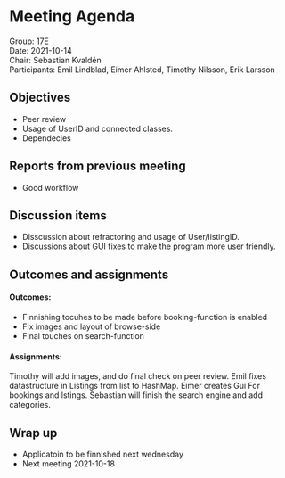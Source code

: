 # Meeting Agenda

Group: 17E
\
Date: 2021-10-14
\
Chair: Sebastian Kvaldén
\
Participants: Emil Lindblad, Eimer Ahlsted, Timothy Nilsson, Erik Larsson



## Objectives

- Peer review
- Usage of UserID and connected classes.
- Dependecies


## Reports from previous meeting

- Good workflow


## Discussion items

- Disscussion about refractoring and usage of User/listingID.
- Discussions about GUI fixes to make the program more user friendly.


## Outcomes and assignments

#### Outcomes:

- Finnishing tocuhes to be made before booking-function is enabled
- Fix images and layout of browse-side
- Final touches on search-function

#### Assignments:
Timothy will add images, and do final check on peer review.
Emil fixes datastructure in Listings from list to HashMap.
Eimer creates Gui For bookings and lstings.
Sebastian will finish the search engine and add categories.

## Wrap up
- Applicatoin to be finnished next wednesday
- Next meeting 2021-10-18
